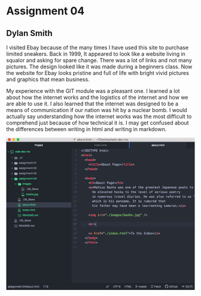# Assignment 04
## Dylan Smith

I visited Ebay because of the many times I have used this site to purchase limited sneakers. Back in 1999, It appeared to look like a website living in squalor and asking for spare change. There was a lot of links and not many pictures.  The design looked like it was made during a beginners class. Now the website for Ebay looks pristine and full of life with bright vivid pictures and graphics that mean business.

My experience with the GIT module was a pleasant one. I learned a lot about how the internet works and the logistics of the internet and how we are able to use it. I also learned that the internet was designed to be a means of communication if our nation was hit by a nuclear bomb. I would actually say understanding how the internet works was the most difficult to comprehend just because of how technical it is. I may get confused about the differences between writing in html and writing in markdown.

![My Screenshot](./images/screenshot.png)
